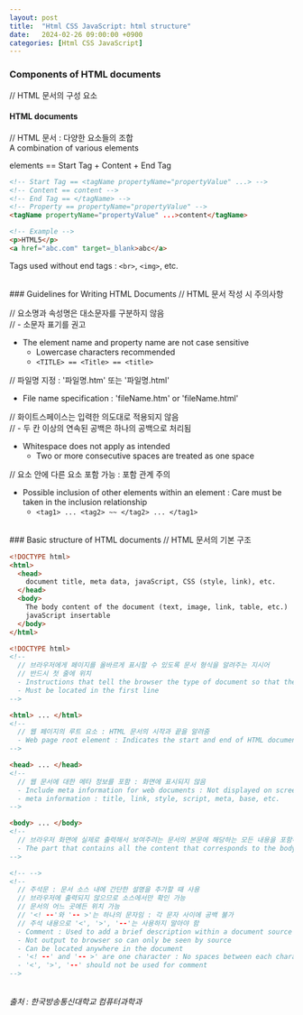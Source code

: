 ```yaml
---
layout: post
title:  "Html CSS JavaScript: html structure"
date:   2024-02-26 09:00:00 +0900
categories: [Html CSS JavaScript]
---
```


### Components of HTML documents   
// HTML 문서의 구성 요소   
   
#### HTML documents   
// HTML 문서 : 다양한 요소들의 조합   
A combination of various elements   
   
elements == Start Tag + Content + End Tag   
   
```html
<!-- Start Tag == <tagName propertyName="propertyValue" ...> -->
<!-- Content == content -->
<!-- End Tag == </tagName> -->
<!-- Property == propertyName="propertyValue" -->
<tagName propertyName="propertyValue" ...>content</tagName>

<!-- Example -->
<p>HTML5</p>
<a href="abc.com" target=_blank>abc</a>
```
   
Tags used without end tags : `<br>`, `<img>`, etc.   
   
<br />
### Guidelines for Writing HTML Documents   
// HTML 문서 작성 시 주의사항   
   
// 요소명과 속성명은 대소문자를 구분하지 않음   
// - 소문자 표기를 권고   
- The element name and property name are not case sensitive   
  - Lowercase characters recommended   
  - `<TITLE> == <Title> == <title>`   
   
// 파일명 지정 : '파일명.htm' 또는 '파일명.html'   
- File name specification : 'fileName.htm' or 'fileName.html'   
   
// 화이트스페이스는 입력한 의도대로 적용되지 않음   
// - 두 칸 이상의 연속된 공백은 하나의 공백으로 처리됨   
- Whitespace does not apply as intended   
  - Two or more consecutive spaces are treated as one space   
   
// 요소 안에 다른 요소 포함 가능 : 포함 관계 주의   
- Possible inclusion of other elements within an element : Care must be taken in the inclusion relationship   
  - `<tag1> ... <tag2> ~~ </tag2> ... </tag1>`   
   
<br />
### Basic structure of HTML documents   
// HTML 문서의 기본 구조   
   
```html
<!DOCTYPE html>
<html>
  <head>
    document title, meta data, javaScript, CSS (style, link), etc.
  </head>
  <body>
    The body content of the document (text, image, link, table, etc.)
    javaScript insertable
  </body>
</html>
```
   
```html
<!DOCTYPE html>
<!-- 
  // 브라우저에게 페이지를 올바르게 표시할 수 있도록 문서 형식을 알려주는 지시어
  // 반드시 첫 줄에 위치
  - Instructions that tell the browser the type of document so that the page can be displayed correctly
  - Must be located in the first line 
-->
```
   
```html
<html> ... </html>
<!-- 
  // 웹 페이지의 루트 요소 : HTML 문서의 시작과 끝을 알려줌
  - Web page root element : Indicates the start and end of HTML documents
-->
```
   
```html
<head> ... </head>
<!-- 
  // 웹 문서에 대한 메타 정보를 포함 : 화면에 표시되지 않음
  - Include meta information for web documents : Not displayed on screen
  - meta information : title, link, style, script, meta, base, etc.
-->
```
   
```html
<body> ... </body>
<!-- 
  // 브라우저 화면에 실제로 출력해서 보여주려는 문서의 본문에 해당하는 모든 내용을 포함하는 부분 
  - The part that contains all the content that corresponds to the body of the document you want to actually show on the browser screen
-->
```
   
```html
<!-- -->
<!-- 
  // 주석문 : 문서 소스 내에 간단한 설명을 추가할 때 사용
  // 브라우저에 출력되지 않으므로 소스에서만 확인 가능
  // 문서의 어느 곳에든 위치 가능
  // '<! --'와 '-- >'는 하나의 문자임 : 각 문자 사이에 공백 불가
  // 주석 내용으로 '<', '>', '--'는 사용하지 말아야 함
  - Comment : Used to add a brief description within a document source
  - Not output to browser so can only be seen by source
  - Can be located anywhere in the document
  - '<! --' and '-- >' are one character : No spaces between each character
  - '<', '>', '--' should not be used for comment
-->
```
   
<br />
<cite>출처 : 한국방송통신대학교 컴퓨터과학과</cite>
